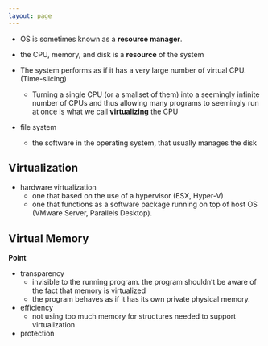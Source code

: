 ```yaml
---
layout: page
---
```


* OS is sometimes known as a **resource manager**.
* the CPU, memory, and disk is a **resource** of the system

* The system performs as if it has a very large number of virtual CPU. (Time-slicing)
    * Turning a single CPU (or a smallset of them) into a seemingly infinite number of CPUs and thus allowing many programs to seemingly run at once is what we call **virtualizing** the CPU

* file system
   * the software in the operating system, that usually manages the disk


## Virtualization

* hardware virtualization
    * one that based on the use of a hypervisor (ESX, Hyper-V)
    * one that functions as a software package running on top of host OS (VMware Server, Parallels Desktop).
    
## Virtual Memory

**Point**

* transparency
    * invisible to the running program. the program shouldn’t be aware of the fact that memory is virtualized
    * the program behaves as if it has its own private physical memory.
* efficiency
    * not using too much memory for structures needed to support virtualization
* protection
